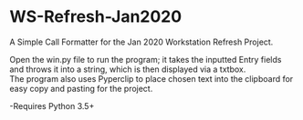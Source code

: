 # WS-Refresh-Jan2020
A Simple Call Formatter for the Jan 2020 Workstation Refresh Project.

Open the win.py file to run the program; it takes the inputted Entry fields and throws it into a string, which is then displayed via a txtbox.  
The program also uses Pyperclip to place chosen text into the clipboard for easy copy and pasting for the project.

-Requires Python 3.5+
